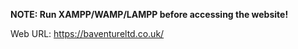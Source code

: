 <strong> NOTE: Run XAMPP/WAMP/LAMPP before accessing the website! </strong>

Web URL: https://baventureltd.co.uk/
